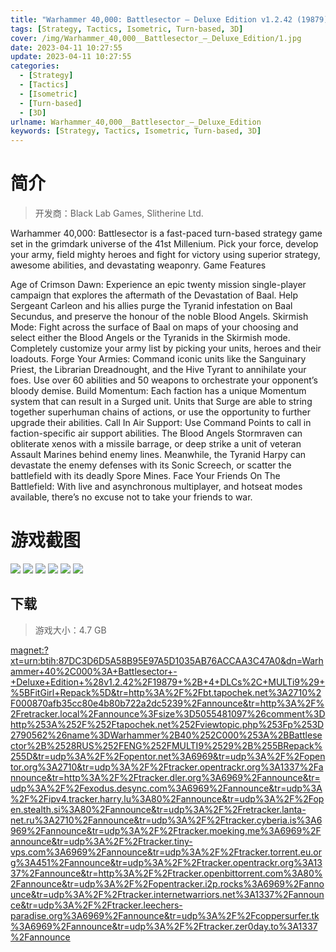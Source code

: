 ```yaml
---
title: "Warhammer 40,000: Battlesector – Deluxe Edition v1.2.42 (19879) + 4 DLCs"
tags: [Strategy, Tactics, Isometric, Turn-based, 3D]
cover: /img/Warhammer_40,000__Battlesector_–_Deluxe_Edition/1.jpg
date: 2023-04-11 10:27:55
update: 2023-04-11 10:27:55
categories: 
  - [Strategy]
  - [Tactics]
  - [Isometric]
  - [Turn-based]
  - [3D]
urlname: Warhammer_40,000__Battlesector_–_Deluxe_Edition
keywords: [Strategy, Tactics, Isometric, Turn-based, 3D]
---
```

# 简介

> 开发商：Black Lab Games, Slitherine Ltd.

Warhammer 40,000: Battlesector is a fast-paced turn-based strategy game set in the grimdark universe of the 41st Millenium. Pick your force, develop your army, field mighty heroes and fight for victory using superior strategy, awesome abilities, and devastating weaponry.
Game Features

Age of Crimson Dawn: Experience an epic twenty mission single-player campaign that explores the aftermath of the Devastation of Baal. Help Sergeant Carleon and his allies purge the Tyranid infestation on Baal Secundus, and preserve the honour of the noble Blood Angels.
Skirmish Mode: Fight across the surface of Baal on maps of your choosing and select either the Blood Angels or the Tyranids in the Skirmish mode. Completely customize your army list by picking your units, heroes and their loadouts.
Forge Your Armies: Command iconic units like the Sanguinary Priest, the Librarian Dreadnought, and the Hive Tyrant to annihilate your foes. Use over 60 abilities and 50 weapons to orchestrate your opponent’s bloody demise.
Build Momentum: Each faction has a unique Momentum system that can result in a Surged unit. Units that Surge are able to string together superhuman chains of actions, or use the opportunity to further upgrade their abilities.
Call In Air Support: Use Command Points to call in faction-specific air support abilities. The Blood Angels Stormraven can obliterate xenos with a missile barrage, or deep strike a unit of veteran Assault Marines behind enemy lines. Meanwhile, the Tyranid Harpy can devastate the enemy defenses with its Sonic Screech, or scatter the battlefield with its deadly Spore Mines.
Face Your Friends On The Battlefield: With live and asynchronous multiplayer, and hotseat modes available, there’s no excuse not to take your friends to war.

# 游戏截图

![](/img/Warhammer_40,000__Battlesector_–_Deluxe_Edition/2.jpg)
![](/img/Warhammer_40,000__Battlesector_–_Deluxe_Edition/3.jpg)
![](/img/Warhammer_40,000__Battlesector_–_Deluxe_Edition/4.jpg)
![](/img/Warhammer_40,000__Battlesector_–_Deluxe_Edition/5.jpg)
![](/img/Warhammer_40,000__Battlesector_–_Deluxe_Edition/6.jpg)
![](/img/Warhammer_40,000__Battlesector_–_Deluxe_Edition/7.jpg)


## 下载

> 游戏大小：4.7 GB

[magnet:?xt=urn:btih:87DC3D6D5A58B95E97A5D1035AB76ACCAA3C47A0&amp;dn=Warhammer+40%2C000%3A+Battlesector+-+Deluxe+Edition+%28v1.2.42%2F19879+%2B+4+DLCs%2C+MULTi9%29+%5BFitGirl+Repack%5D&amp;tr=http%3A%2F%2Fbt.tapochek.net%3A2710%2F000870afb35cc80e4b80b722a2dc5239%2Fannounce&amp;tr=http%3A%2F%2Fretracker.local%2Fannounce%3Fsize%3D5055481097%26comment%3Dhttp%253A%252F%252Ftapochek.net%252Fviewtopic.php%253Fp%253D2790562%26name%3DWarhammer%2B40%252C000%253A%2BBattlesector%2B%2528RUS%252FENG%252FMULTI9%2529%2B%255BRepack%255D&amp;tr=udp%3A%2F%2Fopentor.net%3A6969&amp;tr=udp%3A%2F%2Fopentor.org%3A2710&amp;tr=udp%3A%2F%2Ftracker.opentrackr.org%3A1337%2Fannounce&amp;tr=http%3A%2F%2Ftracker.dler.org%3A6969%2Fannounce&amp;tr=udp%3A%2F%2Fexodus.desync.com%3A6969%2Fannounce&amp;tr=udp%3A%2F%2Fipv4.tracker.harry.lu%3A80%2Fannounce&amp;tr=udp%3A%2F%2Fopen.stealth.si%3A80%2Fannounce&amp;tr=udp%3A%2F%2Fretracker.lanta-net.ru%3A2710%2Fannounce&amp;tr=udp%3A%2F%2Ftracker.cyberia.is%3A6969%2Fannounce&amp;tr=udp%3A%2F%2Ftracker.moeking.me%3A6969%2Fannounce&amp;tr=udp%3A%2F%2Ftracker.tiny-vps.com%3A6969%2Fannounce&amp;tr=udp%3A%2F%2Ftracker.torrent.eu.org%3A451%2Fannounce&amp;tr=udp%3A%2F%2Ftracker.opentrackr.org%3A1337%2Fannounce&amp;tr=http%3A%2F%2Ftracker.openbittorrent.com%3A80%2Fannounce&amp;tr=udp%3A%2F%2Fopentracker.i2p.rocks%3A6969%2Fannounce&amp;tr=udp%3A%2F%2Ftracker.internetwarriors.net%3A1337%2Fannounce&amp;tr=udp%3A%2F%2Ftracker.leechers-paradise.org%3A6969%2Fannounce&amp;tr=udp%3A%2F%2Fcoppersurfer.tk%3A6969%2Fannounce&amp;tr=udp%3A%2F%2Ftracker.zer0day.to%3A1337%2Fannounce](magnet:?xt=urn:btih:87DC3D6D5A58B95E97A5D1035AB76ACCAA3C47A0&amp;dn=Warhammer+40%2C000%3A+Battlesector+-+Deluxe+Edition+%28v1.2.42%2F19879+%2B+4+DLCs%2C+MULTi9%29+%5BFitGirl+Repack%5D&amp;tr=http%3A%2F%2Fbt.tapochek.net%3A2710%2F000870afb35cc80e4b80b722a2dc5239%2Fannounce&amp;tr=http%3A%2F%2Fretracker.local%2Fannounce%3Fsize%3D5055481097%26comment%3Dhttp%253A%252F%252Ftapochek.net%252Fviewtopic.php%253Fp%253D2790562%26name%3DWarhammer%2B40%252C000%253A%2BBattlesector%2B%2528RUS%252FENG%252FMULTI9%2529%2B%255BRepack%255D&amp;tr=udp%3A%2F%2Fopentor.net%3A6969&amp;tr=udp%3A%2F%2Fopentor.org%3A2710&amp;tr=udp%3A%2F%2Ftracker.opentrackr.org%3A1337%2Fannounce&amp;tr=http%3A%2F%2Ftracker.dler.org%3A6969%2Fannounce&amp;tr=udp%3A%2F%2Fexodus.desync.com%3A6969%2Fannounce&amp;tr=udp%3A%2F%2Fipv4.tracker.harry.lu%3A80%2Fannounce&amp;tr=udp%3A%2F%2Fopen.stealth.si%3A80%2Fannounce&amp;tr=udp%3A%2F%2Fretracker.lanta-net.ru%3A2710%2Fannounce&amp;tr=udp%3A%2F%2Ftracker.cyberia.is%3A6969%2Fannounce&amp;tr=udp%3A%2F%2Ftracker.moeking.me%3A6969%2Fannounce&amp;tr=udp%3A%2F%2Ftracker.tiny-vps.com%3A6969%2Fannounce&amp;tr=udp%3A%2F%2Ftracker.torrent.eu.org%3A451%2Fannounce&amp;tr=udp%3A%2F%2Ftracker.opentrackr.org%3A1337%2Fannounce&amp;tr=http%3A%2F%2Ftracker.openbittorrent.com%3A80%2Fannounce&amp;tr=udp%3A%2F%2Fopentracker.i2p.rocks%3A6969%2Fannounce&amp;tr=udp%3A%2F%2Ftracker.internetwarriors.net%3A1337%2Fannounce&amp;tr=udp%3A%2F%2Ftracker.leechers-paradise.org%3A6969%2Fannounce&amp;tr=udp%3A%2F%2Fcoppersurfer.tk%3A6969%2Fannounce&amp;tr=udp%3A%2F%2Ftracker.zer0day.to%3A1337%2Fannounce)